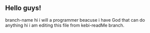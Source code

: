 ## Hello guys!
 branch-name
hi i will a programmer beacuse i have God that can do anything
hi i am editing this file from kebi-readMe branch.
